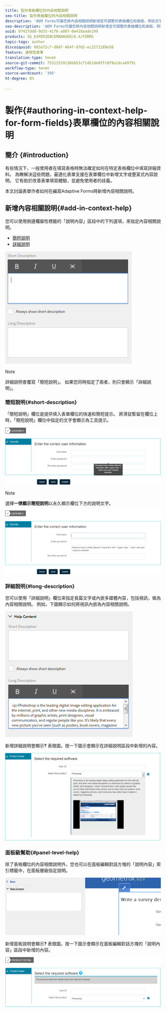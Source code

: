 ```yaml
---
title: 製作表格欄位的內容相關說明
seo-title: 製作表格欄位的內容相關說明
description: 'AEM Forms可讓您將內容相關說明新增至可調整的表格欄位和面板，例如文字或多媒體，包括影片。 '
seo-description: 'AEM Forms可讓您將內容相關說明新增至可調整的表格欄位和面板，例如文字或多媒體，包括影片。 '
uuid: 07427ddd-9d35-41f6-a807-0e418aade199
products: SG_EXPERIENCEMANAGER/6.4/FORMS
topic-tags: author
discoiquuid: 893a72c7-d68f-464f-9765-ec2272189e58
feature: 適用性表單
translation-type: tm+mt
source-git-commit: 75312539136bb53cf1db1de03fc0f9a1dca49791
workflow-type: tm+mt
source-wordcount: '395'
ht-degree: 0%

---
```



# 製作{#authoring-in-context-help-for-form-fields}表單欄位的內容相關說明

## 簡介 {#introduction}

有些情況下，一般使用者在填寫表格時無法確定如何在特定表格欄位中填寫詳細資料。 為瞭解決這些問題，最適化表單支援在表單欄位中新增文字或豐富式內容說明。 它有助於改善表單填寫體驗，並避免使用者的歧義。

本文討論表單作者如何在編寫Adaptive Forms時新增內容相關說明。

## 新增內容相關說明{#add-in-context-help}

您可以使用側邊欄屬性標籤的「說明內容」區段中的下列選項，來指定內容相關說明。

* [簡短說明](/help/forms/using/authoring-in-field-help.md#p-short-description-p)
* [詳細說明](/help/forms/using/authoring-in-field-help.md#p-long-description-p)

![表格欄位的內容相關說明](assets/descriptions.png)

>[!NOTE]
>
>詳細說明會覆寫「簡短說明」。 如果您同時指定了兩者，則只會顯示「詳細說明」。

### 簡短說明{#short-description}

「簡短說明」欄位是提供填入表單欄位的快速和簡短提示。 將滑鼠暫留在欄位上時，「簡短說明」欄位中指定的文字會顯示為工具提示。

![新增表格欄位內文說明的簡短說明](assets/tooltip.png)

>[!NOTE]
>
>選擇&#x200B;**一律顯示簡短說明**&#x200B;以永久顯示欄位下方的說明文字。

![欄位下方的永久簡短內容相關說明](assets/short1.png)

### 詳細說明{#long-description}

您可以使用「詳細說明」欄位來指定長篇文字或內嵌多媒體內容，包括視訊，做為內容相關說明。 例如，下圖顯示如何將視訊內嵌為內容相關說明。

![新增豐富式媒體作為表格欄位的內容相關說明](assets/long-descriptions.png)

新增詳細說明會顯示&#x200B;**?** 表徵圖。按一下圖示會顯示在詳細說明區段中新增的內容。

![豐富式媒體內容相關說明範例](assets/photoshop.png)

### 面板級幫助{#panel-level-help}

除了表格欄位的內容相關說明外，您也可以在面板編輯對話方塊的「說明內容」索引標籤中，在面板層級指定說明。

![新增表格面板的內容相關說明](assets/panel-level-help.png)

新增面板說明會顯示&#x200B;**?** 表徵圖。按一下圖示會顯示在面板編輯對話方塊的「說明內容」區段中新增的內容。

![表單面板層級的內容相關說明範例](assets/photoshop-1.png)

